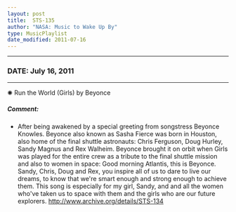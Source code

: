 ```yaml
---
layout: post
title:  STS-135
author: "NASA: Music to Wake Up By"
type: MusicPlaylist
date_modified: 2011-07-16
---
```


----
### DATE: July 16, 2011
----
✺ Run the World (Girls) by Beyonce

##### Comment:
* After being awakened by a special greeting from songstress Beyonce Knowles. Beyonce also known as Sasha Fierce was born in Houston, also home of the final shuttle astronauts: Chris Ferguson, Doug Hurley, Sandy Magnus and Rex Walheim. Beyonce brought it on orbit when Girls was played for the entire crew as a tribute to the final shuttle mission and also to women in space: Good morning Atlantis, this is Beyonce. Sandy, Chris, Doug and Rex, you inspire all of us to dare to live our dreams, to know that we're smart enough and strong enough to achieve them. This song is especially for my girl, Sandy, and and all the women who've taken us to space with them and the girls who are our future explorers. http://www.archive.org/details/STS-134
